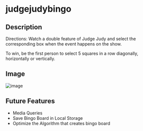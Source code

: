 # judgejudybingo

## Description
Directions: Watch a double feature of Judge Judy and select the corresponding box when the event happens on the show.

To win, be the first person to select 5 squares in a row diagonally, horizontally or vertically.

## Image
![image](https://user-images.githubusercontent.com/63308516/97242265-d5564c00-17c9-11eb-8b62-da9acd42c417.png)

## Future Features
* Media Queries
* Save Bingo Board in Local Storage
* Optimize the Algorithm that creates bingo board
